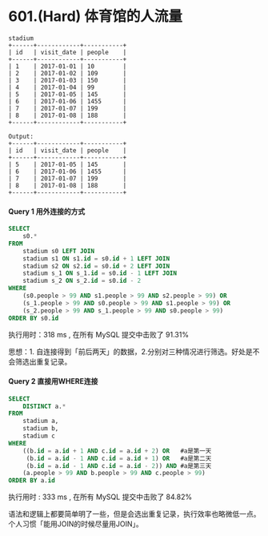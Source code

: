 # 601.\(Hard\) 体育馆的人流量

```text
stadium
+------+------------+-----------+
| id   | visit_date | people    |
+------+------------+-----------+
| 1    | 2017-01-01 | 10        |
| 2    | 2017-01-02 | 109       |
| 3    | 2017-01-03 | 150       |
| 4    | 2017-01-04 | 99        |
| 5    | 2017-01-05 | 145       |
| 6    | 2017-01-06 | 1455      |
| 7    | 2017-01-07 | 199       |
| 8    | 2017-01-08 | 188       |
+------+------------+-----------+

Output:
+------+------------+-----------+
| id   | visit_date | people    |
+------+------------+-----------+
| 5    | 2017-01-05 | 145       |
| 6    | 2017-01-06 | 1455      |
| 7    | 2017-01-07 | 199       |
| 8    | 2017-01-08 | 188       |
+------+------------+-----------+
```

#### Query 1 用外连接的方式

```sql
SELECT 
    s0.*
FROM
    stadium s0 LEFT JOIN 
    stadium s1 ON s1.id = s0.id + 1 LEFT JOIN
    stadium s2 ON s2.id = s0.id + 2 LEFT JOIN
    stadium s_1 ON s_1.id = s0.id - 1 LEFT JOIN
    stadium s_2 ON s_2.id = s0.id - 2
WHERE
    (s0.people > 99 AND s1.people > 99 AND s2.people > 99) OR
    (s_1.people > 99 AND s0.people > 99 AND s1.people > 99) OR
    (s_2.people > 99 AND s_1.people > 99 AND s0.people > 99)
ORDER BY s0.id
```

执行用时：318 ms , 在所有 MySQL 提交中击败了 91.31%

思想：1. 自连接得到「前后两天」的数据，2.分别对三种情况进行筛选。好处是不会筛选出重复记录。

#### Query 2 直接用WHERE连接

```sql
SELECT 
    DISTINCT a.*
FROM
    stadium a,
    stadium b,
    stadium c
WHERE
    ((b.id = a.id + 1 AND c.id = a.id + 2) OR   #a是第一天
     (b.id = a.id - 1 AND c.id = a.id + 1) OR   #a是第二天
     (b.id = a.id - 1 AND c.id = a.id - 2)) AND #a是第三天
    (a.people > 99 AND b.people > 99 AND c.people > 99)
ORDER BY a.id
```

执行用时 : 333 ms , 在所有 MySQL 提交中击败了 84.82% 

语法和逻辑上都要简单明了一些，但是会选出重复记录，执行效率也略微低一点。个人习惯「能用JOIN的时候尽量用JOIN」。

